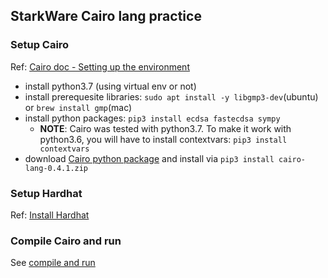 ## StarkWare Cairo lang practice

### Setup Cairo
Ref: [Cairo doc - Setting up the environment](https://www.cairo-lang.org/docs/quickstart.html)

- install python3.7 (using virtual env or not)
- install prerequesite libraries: `sudo apt install -y libgmp3-dev`(ubuntu) or `brew install gmp`(mac)
- install python packages: `pip3 install ecdsa fastecdsa sympy`
    - **NOTE**: Cairo was tested with python3.7. To make it work with python3.6, you will have to install contextvars: `pip3 install contextvars`
- download [Cairo python package](https://github.com/starkware-libs/cairo-lang/releases/tag/v0.4.1) and install via `pip3 install cairo-lang-0.4.1.zip`

### Setup Hardhat
Ref: [Install Hardhat](https://hardhat.org/getting-started/#installation)

### Compile Cairo and run
See [compile and run](compile_and_run.md)